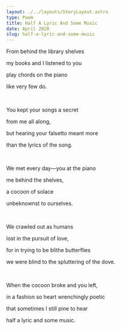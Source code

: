 ```yaml
---
layout: ./../layouts/StoryLayout.astro
type: Poem
title: Half A Lyric And Some Music
date: April 2020
slug: half-a-lyric-and-some-music
---
```


From behind the library shelves

my books and I listened to you

play chords on the piano

like very few do.

<br />

You kept your songs a secret

from me all along,

but hearing your falsetto meant more

than the lyrics of the song.

<br />

We met every day—you at the piano

me behind the shelves,

a cocoon of solace

unbeknownst to ourselves.

<br />

We crawled out as humans

lost in the pursuit of love,

for in trying to be blithe butterflies

we were blind to the spluttering of the dove.

<br />

When the cocoon broke and you left,

in a fashion so heart wrenchingly poetic

that sometimes I still pine to hear

half a lyric and some music.